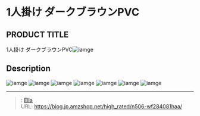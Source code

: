 # 1人掛け ダークブラウンPVC


## PRODUCT TITLE 

1人掛け ダークブラウンPVC![iamge](https://b2bfiles1.gigab2b.cn/image/wkseller/7404/20230201_6666397a95b30c3257308046960fe6a9.jpg)

## Description











![iamge](https://b2bfiles1.gigab2b.cn/image/wkseller/7404/20230201_2a200a4c58cf48ac7dd57ff8e319ef25.jpg)
![iamge](https://b2bfiles1.gigab2b.cn/image/wkseller/7404/20211114_a00c5e066fb61beca49ac57e073d3455.jpg)
![iamge](https://b2bfiles1.gigab2b.cn/image/wkseller/7404/20211114_afe13fd35b09ebd34aa43b80ff801a79.jpg)
![iamge](https://b2bfiles1.gigab2b.cn/image/wkseller/7404/20211114_4023cb3ee1f0cbe80be18f70a5caa632.jpg)
![iamge](https://b2bfiles1.gigab2b.cn/image/wkseller/7404/20211114_6e28c1cc6289c5748f94d8c9223fb8fc.jpg)
![iamge](https://b2bfiles1.gigab2b.cn/image/wkseller/7404/20230201_41f1f4277e2d8f499be3bf52dc71f328.jpg)
![iamge](https://b2bfiles1.gigab2b.cn/image/wkseller/7404/20230201_5b6c61ceecab0deb1c682c0cca1d31ea.jpg)


---

> : [Ella](https://blog.jp.amzshop.net/)  
> URL: https://blog.jp.amzshop.net/high_rated/n506-wf284081haa/  

